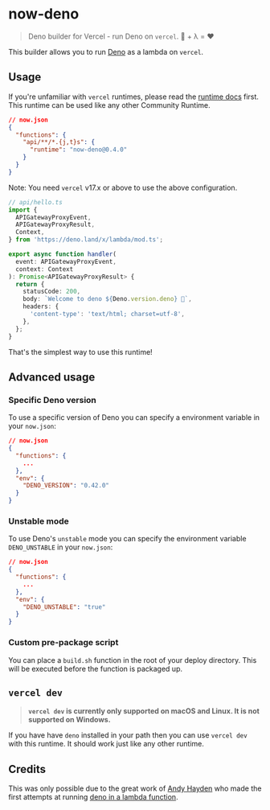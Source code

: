 # now-deno

> Deno builder for Vercel - run Deno on `vercel`. 🦕 + λ = ❤️

This builder allows you to run [Deno](https://deno.land) as a lambda on `vercel`.

## Usage

If you're unfamiliar with `vercel` runtimes, please read the [runtime docs](https://vercel.com/docs/runtimes) first. This runtime can be used like any other Community Runtime.

```json
// now.json
{
  "functions": {
    "api/**/*.{j,t}s": {
      "runtime": "now-deno@0.4.0"
    }
  }
}
```

Note: You need `vercel` v17.x or above to use the above configuration.

```ts
// api/hello.ts
import {
  APIGatewayProxyEvent,
  APIGatewayProxyResult,
  Context,
} from 'https://deno.land/x/lambda/mod.ts';

export async function handler(
  event: APIGatewayProxyEvent,
  context: Context
): Promise<APIGatewayProxyResult> {
  return {
    statusCode: 200,
    body: `Welcome to deno ${Deno.version.deno} 🦕`,
    headers: {
      'content-type': 'text/html; charset=utf-8',
    },
  };
}
```

That's the simplest way to use this runtime!

## Advanced usage

### Specific Deno version

To use a specific version of Deno you can specify a environment variable in your `now.json`:

```json
// now.json
{
  "functions": {
    ...
  },
  "env": {
    "DENO_VERSION": "0.42.0"
  }
}
```

### Unstable mode

To use Deno's `unstable` mode you can specify the environment variable `DENO_UNSTABLE` in your `now.json`:

```json
// now.json
{
  "functions": {
    ...
  },
  "env": {
    "DENO_UNSTABLE": "true"
  }
}
```

### Custom pre-package script

You can place a `build.sh` function in the root of your deploy directory. This will be executed before the function is packaged up.

## `vercel dev`

> **`vercel dev` is currently only supported on macOS and Linux. It is not supported on Windows.**

If you have have `deno` installed in your path then you can use `vercel dev` with this runtime. It should work just like any other runtime.

## Credits

This was only possible due to the great work of [Andy Hayden](https://github.com/hayd) who made the first attempts at running [deno in a lambda function](https://github.com/hayd/deno-lambda).
